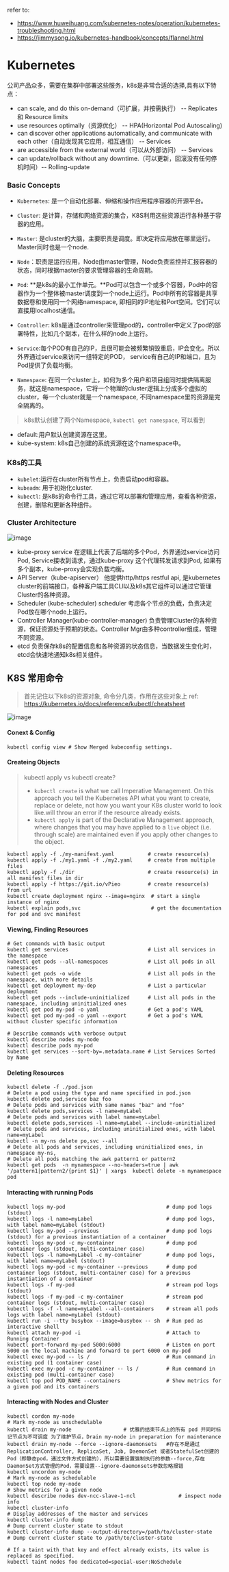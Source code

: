 refer to: 
- https://www.huweihuang.com/kubernetes-notes/operation/kubernetes-troubleshooting.html
- https://jimmysong.io/kubernetes-handbook/concepts/flannel.html

# Kubernetes
公司产品众多，需要在集群中部署这些服务，k8s是非常合适的选择,具有以下特点：

- can scale, and do this on-demand（可扩展，并按需执行） -- Replicates 和 Resource limits
- use resources optimally（资源优化） -- HPA(Horizontal Pod Autoscaling)
- can discover other applications automatically, and communicate with each other（自动发现其它应用，相互通信） -- Services
- are accessible from the external world（可以从外部访问） -- Services
- can update/rollback without any downtime.（可以更新，回滚没有任何停机时间）-- Rolling-update

### Basic Concepts
- `Kubernetes`: 是一个自动化部署、伸缩和操作应用程序容器的开源平台。
- `Cluster`: 是计算，存储和网络资源的集合，K8S利用这些资源运行各种基于容器的应用。
- `Master`: 是cluster的大脑，主要职责是调度。即决定将应用放在哪里运行。Master同时也是一个node.
- `Node`：职责是运行应用，Node由master管理，Node负责监控并汇报容器的状态，同时根据master的要求管理容器的生命周期。
- `Pod`: **是k8s的最小工作单元。**Pod可以包含一个或多个容器，Pod中的容器作为一个整体被master调度到一个node上运行。Pod中所有的容器是共享数据卷和使用同一个网络namespace, 即相同的IP地址和Port空间。它们可以直接用localhost通信。

- `Controller`: k8s是通过controller来管理pod的，controller中定义了pod的部署特性，比如几个副本，在什么样的node上运行。
- `Service`:每个POD有自己的IP，且很可能会被频繁销毁重启，IP会变化。所以外界通过service来访问一组特定的POD， service有自己的IP和端口，且为Pod提供了负载均衡。
- `Namespace`: 在同一个cluster上，如何为多个用户和项目组同时提供隔离服务，就这是namespace，它将一个物理的cluster逻辑上分成多个虚拟的cluster，每一个cluster就是一个namespace, 不同namespace里的资源是完全隔离的。

> k8s默认创建了两个Namespace, `kubectl get namespace`, 可以看到
- default:用户默认创建资源在这里。
- kube-system: k8s自己创建的系统资源在这个namespace中。

### K8s的工具
- `kubelet`:运行在cluster所有节点上，负责启动pod和容器。
- `kubeadm`: 用于初始化cluster.
- `kubectl`: 是k8s的命令行工具，通过它可以部署和管理应用，查看各种资源，创建，删除和更新各种组件。

### Cluster Architecture
![image](./images/k8s_architeccture.png)
- kube-proxy
service 在逻辑上代表了后端的多个Pod，外界通过service访问Pod, Service接收到请求，通过kube-proxy 这个代理转发请求到Pod, 如果有多个副本，kube-proxy会实现负载均衡。
- API Server（kube-apiserver）
他提供http/https restful api, 是kubernetes cluster的前端接口，各种客户端工具CLI以及k8s其它组件可以通过它管理Cluster的各种资源。
- Scheduler (kube-scheduler)
scheduler 考虑各个节点的负截，负责决定Pod放在哪个node上运行。
- Controller Manager(kube-controller-manager)
负责管理Cluster的各种资源，保证资源处于预期的状态。Controller Mgr由多种controller组成，管理不同资源。
- etcd
负责保存k8s的配置信息和各种资源的状态信息，当数据发生变化时，etcd会快速地通知k8s相关组件。

## K8S 常用命令
> 首先记住以下k8s的资源对象, 命令分几类，作用在这些对象上
ref: https://kubernetes.io/docs/reference/kubectl/cheatsheet

![image](./images/k8s_res.png)

#### Conext & Config
```
kubectl config view # Show Merged kubeconfig settings.
```
#### Createing Objects
> kubectl apply vs kubectl create?
> - `kubectl create` is what we call Imperative Management. On this approach you tell the Kubernetes API what you want to create, replace or delete, not how you want your K8s cluster world to look like.will 
throw an error if the resource already exists.
> - `kubectl apply` is part of the Declarative Management approach, where changes that you may have applied to a `live` object (i.e. through scale) are maintained even if you apply other changes to the object.

```
kubectl apply -f ./my-manifest.yaml           # create resource(s)
kubectl apply -f ./my1.yaml -f ./my2.yaml     # create from multiple files
kubectl apply -f ./dir                        # create resource(s) in all manifest files in dir
kubectl apply -f https://git.io/vPieo         # create resource(s) from url
kubectl create deployment nginx --image=nginx  # start a single instance of nginx
kubectl explain pods,svc                       # get the documentation for pod and svc manifest
```

#### Viewing, Finding Resources
```
# Get commands with basic output
kubectl get services                          # List all services in the namespace
kubectl get pods --all-namespaces             # List all pods in all namespaces
kubectl get pods -o wide                      # List all pods in the namespace, with more details
kubectl get deployment my-dep                 # List a particular deployment
kubectl get pods --include-uninitialized      # List all pods in the namespace, including uninitialized ones
kubectl get pod my-pod -o yaml                # Get a pod's YAML
kubectl get pod my-pod -o yaml --export       # Get a pod's YAML without cluster specific information

# Describe commands with verbose output
kubectl describe nodes my-node
kubectl describe pods my-pod
kubectl get services --sort-by=.metadata.name # List Services Sorted by Name
```

#### Deleting Resources
```
kubectl delete -f ./pod.json                                              # Delete a pod using the type and name specified in pod.json
kubectl delete pod,service baz foo                                        # Delete pods and services with same names "baz" and "foo"
kubectl delete pods,services -l name=myLabel                              # Delete pods and services with label name=myLabel
kubectl delete pods,services -l name=myLabel --include-uninitialized      # Delete pods and services, including uninitialized ones, with label name=myLabel
kubectl -n my-ns delete po,svc --all                                      # Delete all pods and services, including uninitialized ones, in namespace my-ns,
# Delete all pods matching the awk pattern1 or pattern2
kubectl get pods  -n mynamespace --no-headers=true | awk '/pattern1|pattern2/{print $1}' | xargs  kubectl delete -n mynamespace pod
```

#### Interacting with running Pods
```
kubectl logs my-pod                                 # dump pod logs (stdout)
kubectl logs -l name=myLabel                        # dump pod logs, with label name=myLabel (stdout)
kubectl logs my-pod --previous                      # dump pod logs (stdout) for a previous instantiation of a container
kubectl logs my-pod -c my-container                 # dump pod container logs (stdout, multi-container case)
kubectl logs -l name=myLabel -c my-container        # dump pod logs, with label name=myLabel (stdout)
kubectl logs my-pod -c my-container --previous      # dump pod container logs (stdout, multi-container case) for a previous instantiation of a container
kubectl logs -f my-pod                              # stream pod logs (stdout)
kubectl logs -f my-pod -c my-container              # stream pod container logs (stdout, multi-container case)
kubectl logs -f -l name=myLabel --all-containers    # stream all pods logs with label name=myLabel (stdout)
kubectl run -i --tty busybox --image=busybox -- sh  # Run pod as interactive shell
kubectl attach my-pod -i                            # Attach to Running Container
kubectl port-forward my-pod 5000:6000               # Listen on port 5000 on the local machine and forward to port 6000 on my-pod
kubectl exec my-pod -- ls /                         # Run command in existing pod (1 container case)
kubectl exec my-pod -c my-container -- ls /         # Run command in existing pod (multi-container case)
kubectl top pod POD_NAME --containers               # Show metrics for a given pod and its containers
```

#### Interacting with Nodes and Cluster
```
kubectl cordon my-node                                                # Mark my-node as unschedulable
kubectl drain my-node                 # 优雅的结束节点上的所有 pod 并同时标记节点为不可调度 为了维护节点，Drain my-node in preparation for maintenance
kubectl drain my-node --force --ignore-daemonsets   #存在不是通过ReplicationController, ReplicaSet, Job, DaemonSet 或者StatefulSet创建的Pod（即静态pod，通过文件方式创建的），所以需要设置强制执行的参数--force,存在DaemonSet方式管理的Pod，需要设置--ignore-daemonsets参数忽略报错
kubectl uncordon my-node                                              # Mark my-node as schedulable
kubectl top node my-node                                              # Show metrics for a given node
kubectl describe nodes dev-ncc-slave-1-ncl              # inspect node info
kubectl cluster-info                                                  # Display addresses of the master and services
kubectl cluster-info dump                                             # Dump current cluster state to stdout
kubectl cluster-info dump --output-directory=/path/to/cluster-state   # Dump current cluster state to /path/to/cluster-state

# If a taint with that key and effect already exists, its value is replaced as specified.
kubectl taint nodes foo dedicated=special-user:NoSchedule
```
